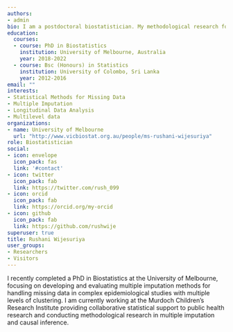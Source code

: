 ```yaml
---
authors:
- admin
bio: I am a postdoctoral biostatistician. My methodological research focus is on multiple imputation methods for incomplete complex data structures and I provide collaborative statisical support for medical research.
education:
  courses:
  - course: PhD in Biostatistics
    institution: University of Melbourne, Australia
    year: 2018-2022
  - course: Bsc (Honours) in Statistics 
    institution: University of Colombo, Sri Lanka
    year: 2012-2016
email: ""
interests:
- Statistical Methods for Missing Data
- Multiple Imputation
- Longitudinal Data Analysis
- Multilevel data
organizations:
- name: University of Melbourne
  url: "http://www.vicbiostat.org.au/people/ms-rushani-wijesuriya"
role: Biostatistician
social:
- icon: envelope
  icon_pack: fas
  link: '#contact'
- icon: twitter
  icon_pack: fab
  link: https://twitter.com/rush_099
- icon: orcid
  icon_pack: fab
  link: https://orcid.org/my-orcid
- icon: github
  icon_pack: fab
  link: https://github.com/rushwije
superuser: true
title: Rushani Wijesuriya
user_groups:
- Researchers
- Visitors
---
```


I recently completed a PhD in Biostatistics at the University of Melbourne, focusing on developing and evaluating multiple imputation methods for handling missing data in complex epidemiological studies with multiple levels of clustering. I am currently working at the Murdoch Children’s Research Institute providing collaborative statistical support to public health research and conducting methodological research in multiple imputation and causal inference.

